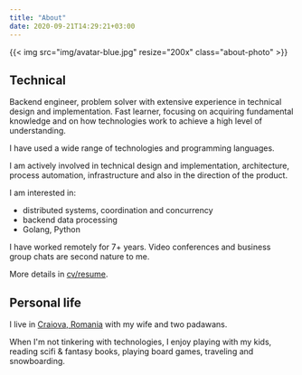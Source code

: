 ```yaml
---
title: "About"
date: 2020-09-21T14:29:21+03:00
---
```


{{< img src="img/avatar-blue.jpg" resize="200x" class="about-photo" >}}

## Technical

Backend engineer, problem solver with extensive experience in
technical design and implementation. Fast learner, focusing on
acquiring fundamental knowledge and on how technologies work to achieve a high
level of understanding.

I have used a wide range of technologies and programming languages.

I am actively involved in technical design and implementation, architecture,
process automation, infrastructure and also in the direction of the product.

I am interested in:
* distributed systems, coordination and concurrency
* backend data processing
* Golang, Python

I have worked remotely for 7+ years. Video conferences and business group chats are second nature to me.

More details in [cv/resume](/cv/).

## Personal life

I live in [Craiova, Romania](https://goo.gl/maps/cddmJ4ihbTyzFJks7) with my wife and two padawans.

When I'm not tinkering with technologies, I enjoy playing with my kids, reading scifi & fantasy books, playing board games, traveling and snowboarding.

